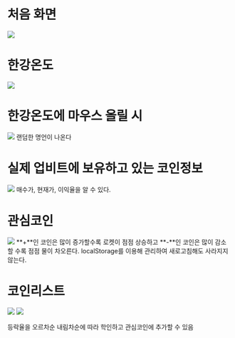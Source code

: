 # 처음 화면
<img src="https://github.com/hoooooony/gomars/assets/112807899/c9af1186-35c8-4149-b776-9f484f88b30e">

# 한강온도
<img src="https://github.com/hoooooony/gomars/assets/112807899/141edb73-c993-4128-aa08-8b6bc1ac89f0">

# 한강온도에 마우스 올릴 시
<img src="https://github.com/hoooooony/gomars/assets/112807899/e1d96802-3d63-47e7-9927-48fe1e3c03b0">
랜덤한 명언이 나온다

# 실제 업비트에 보유하고 있는 코인정보
<img src="https://github.com/hoooooony/gomars/assets/112807899/05747e33-de86-4709-bc62-4ba08487b3f6">
매수가, 현재가, 이익율을 알 수 있다.

# 관심코인
<img src="https://github.com/hoooooony/gomars/assets/112807899/c22fd433-9bb6-481e-8eed-80dddc25e5be">
**+**인 코인은 많이 증가할수록 로켓이 점점 상승하고 **-**인 코인은 많이 감소할 수록 점점 물이 차오른다.
localStorage를 이용해 관리하여 새로고침해도 사라지지 않는다.

# 코인리스트
<img src="https://github.com/hoooooony/gomars/assets/112807899/60836c43-6551-4492-af60-962c3d253f9c">

<img src="https://github.com/hoooooony/gomars/assets/112807899/67290210-c983-4fa4-8228-9e0bfbf5323c">

등락율을 오르차순 내림차순에 따라 학인하고 관심코인에 추가할 수 있음





